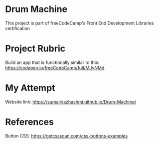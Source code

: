 # Drum Machine
This project is part of freeCodeCamp's Front End Development Libraries certification

# Project Rubric
Build an app that is functionally similar to this: https://codepen.io/freeCodeCamp/full/MJyNMd.

# My Attempt
Website link: https://sumairijazhashmi.github.io/Drum-Machine/

# References
Button CSS: https://getcssscan.com/css-buttons-examples 
